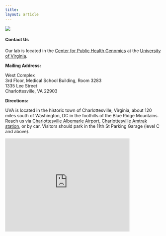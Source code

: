 ```yaml
---
title:
layout: article
---
```


<img src = "https://clintmil.github.io/millerlab/images/factsfigures2.jpg">

#### Contact Us

Our lab is located in the [Center for Public Health Genomics][1] at the [University of Virginia][2].

**Mailing Address:**

West Complex  
3rd Floor, Medical School Building, Room 3283  
1335 Lee Street  
Charlottesville, VA 22903

**Directions:**

UVA is located in the historic town of Charlottesville, Virginia, about 120 miles south of Washington, DC in the foothills of the Blue Ridge Mountains. Reach us via [Charlottesville Albemarle Airport][3], [Charlottesville Amtrak station][4], or by car. Visitors should park in the 11th St Parking Garage (level C and above).

<iframe src="https://www.google.com/maps/embed?pb=!1m18!1m12!1m3!1d1571.304282877153!2d-78.50112766071398!3d38.0329040256822!2m3!1f0!2f0!3f0!3m2!1i1024!2i768!4f13.1!3m3!1m2!1s0x0%3A0xcc3d6b7238efeb2e!2sUniversity+of+Virginia+Health+System+%3A+Primary+Care+Center!5e0!3m2!1sen!2sus!4v1496780406131" width="400" height="300" frameborder="0" style="border:0" allowfullscreen></iframe>

[1]: https://med.virginia.edu/cphg/
[2]: http://www.virginia.edu
[3]: http://www.gocho.com
[4]: https://www.amtrak.com/servlet/ContentServer?pagename=am/am2Station/Station_Page&code=CVS




